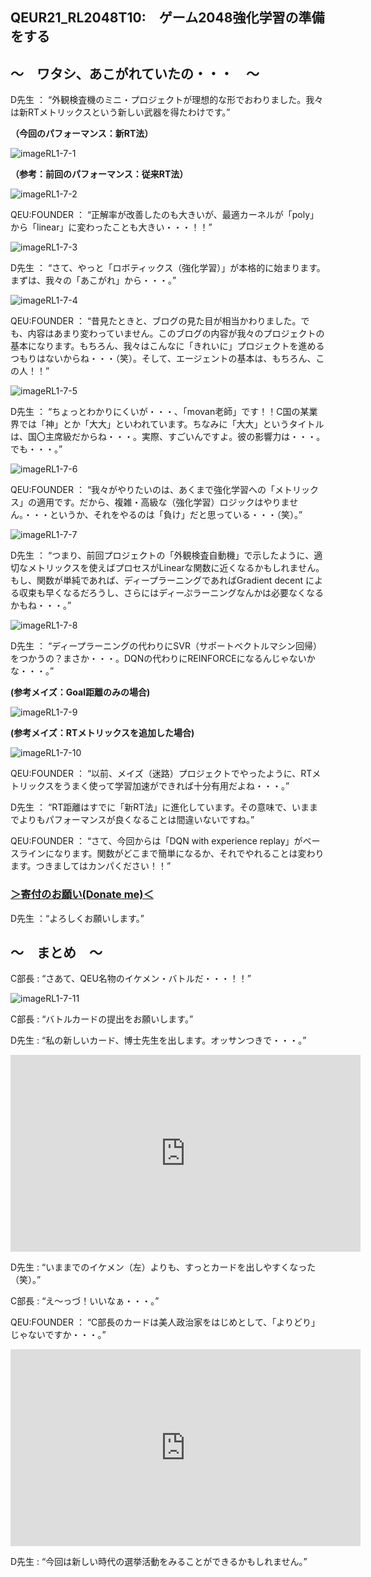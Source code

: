 ## QEUR21_RL2048T10:　ゲーム2048強化学習の準備をする

## ～　ワタシ、あこがれていたの・・・　～

D先生 ： “外観検査機のミニ・プロジェクトが理想的な形でおわりました。我々は新RTメトリックスという新しい武器を得たわけです。”

**（今回のパフォーマンス：新RT法）**

![imageRL1-7-1](https://yaber1965.github.io/images/imageRL1-7-1.jpg)

**（参考：前回のパフォーマンス：従来RT法）**

![imageRL1-7-2](https://yaber1965.github.io/images/imageRL1-7-2.jpg)

QEU:FOUNDER ： “正解率が改善したのも大きいが、最適カーネルが「poly」から「linear」に変わったことも大きい・・・！！”

![imageRL1-7-3](https://yaber1965.github.io/images/imageRL1-7-3.jpg)

D先生 ： “さて、やっと「ロボティックス（強化学習）」が本格的に始まります。まずは、我々の「あこがれ」から・・・。”

![imageRL1-7-4](https://yaber1965.github.io/images/imageRL1-7-4.jpg)

QEU:FOUNDER ： “昔見たときと、ブログの見た目が相当かわりました。でも、内容はあまり変わっていません。このブログの内容が我々のプロジェクトの基本になります。もちろん、我々はこんなに「きれいに」プロジェクトを進めるつもりはないからね・・・（笑）。そして、エージェントの基本は、もちろん、この人！！”

![imageRL1-7-5](https://yaber1965.github.io/images/imageRL1-7-5.jpg)

D先生 ： “ちょっとわかりにくいが・・・、「movan老師」です！！C国の某業界では「神」とか「大大」といわれています。ちなみに「大大」というタイトルは、国〇主席級だからね・・・。実際、すごいんですよ。彼の影響力は・・・。でも・・・。”

![imageRL1-7-6](https://yaber1965.github.io/images/imageRL1-7-6.jpg)

QEU:FOUNDER ： “我々がやりたいのは、あくまで強化学習への「メトリックス」の適用です。だから、複雑・高級な（強化学習）ロジックはやりません。・・・というか、それをやるのは「負け」だと思っている・・・（笑）。”

![imageRL1-7-7](https://yaber1965.github.io/images/imageRL1-7-7.jpg)

D先生 ： “つまり、前回プロジェクトの「外観検査自動機」で示したように、適切なメトリックスを使えばプロセスがLinearな関数に近くなるかもしれません。もし、関数が単純であれば、ディープラーニングであればGradient decent による収束も早くなるだろうし、さらにはディーぷラーニングなんかは必要なくなるかもね・・・。”

![imageRL1-7-8](https://yaber1965.github.io/images/imageRL1-7-8.jpg)

D先生 ： “ディープラーニングの代わりにSVR（サポートベクトルマシン回帰）をつかうの？まさか・・・。DQNの代わりにREINFORCEになるんじゃないかな・・・。”

**(参考メイズ：Goal距離のみの場合)**

![imageRL1-7-9](https://yaber1965.github.io/images/imageRL1-7-9.jpg)

**(参考メイズ：RTメトリックスを追加した場合)**

![imageRL1-7-10](https://yaber1965.github.io/images/imageRL1-7-10.jpg)

QEU:FOUNDER ： “以前、メイズ（迷路）プロジェクトでやったように、RTメトリックスをうまく使って学習加速ができれば十分有用だよね・・・。”

D先生 ： “RT距離はすでに「新RT法」に進化しています。その意味で、いままでよりもパフォーマンスが良くなることは間違いないですね。”

QEU:FOUNDER ： “さて、今回からは「DQN with experience replay」がベースラインになります。関数がどこまで簡単になるか、それでやれることは変わります。つきましてはカンパください！！”

### [＞寄付のお願い(Donate me)＜](https://www.paypal.com/paypalme/QEUglobal?v=1&utm_source=unp&utm_medium=email&utm_campaign=RT000481&utm_unptid=29844400-7613-11ec-ac72-3cfdfef0498d&ppid=RT000481&cnac=HK&rsta=en_GB%28en-HK%29&cust=5QPFDMW9B2T7Q&unptid=29844400-7613-11ec-ac72-3cfdfef0498d&calc=f860991d89600&unp_tpcid=ppme-social-business-profile-creat-ed&page=main%3Aemail%3ART000481&pgrp=main%3Aemail&e=cl&mchn=em&s=ci&mail=sys&appVersion=1.71.0&xt=104038)

D先生 ：“よろしくお願いします。”

## ～　まとめ　～

C部長 : “さあて、QEU名物のイケメン・バトルだ・・・！！”

![imageRL1-7-11](https://yaber1965.github.io/images/imageRL1-7-11.jpg)

C部長 : “バトルカードの提出をお願いします。”

D先生 : “私の新しいカード、博士先生を出します。オッサンつきで・・・。”

<iframe width="560" height="315" src="https://www.youtube.com/embed/fC0pLbT15G8" ti-tle="YouTube video player" frameborder="0" allow="accelerometer; autoplay; clipboard-write; en-crypted-media; gyroscope; picture-in-picture" allowfullscreen></iframe>

D先生 : “いままでのイケメン（左）よりも、すっとカードを出しやすくなった（笑）。”

C部長 : “え～っづ！いいなぁ・・・。”

QEU:FOUNDER ： “C部長のカードは美人政治家をはじめとして、「よりどり」じゃないですか・・・。”

<iframe width="560" height="315" src="https://www.youtube.com/embed/ToiTDCCUkAE" ti-tle="YouTube video player" frameborder="0" allow="accelerometer; autoplay; clipboard-write; en-crypted-media; gyroscope; picture-in-picture" allowfullscreen></iframe>

D先生 : “今回は新しい時代の選挙活動をみることができるかもしれません。”

